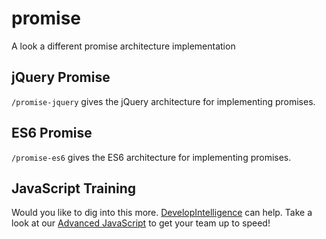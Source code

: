 # promise
A look a different promise architecture implementation

## jQuery Promise
`/promise-jquery` gives the jQuery architecture for implementing promises.

## ES6 Promise
`/promise-es6` gives the ES6 architecture for implementing promises.

## JavaScript Training
Would you like to dig into this more. [DevelopIntelligence](http://www.developintelligence.com) can help. Take a look at our [Advanced JavaScript](http://www.developintelligence.com/catalog/web-development-training/core-javascript/advanced-javascript) to get your team up to speed!


